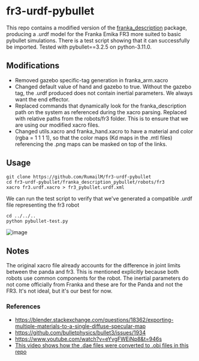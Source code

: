 # fr3-urdf-pybullet
This repo contains a modified version of the [franka_description](https://github.com/frankaemika/franka_ros/tree/develop/franka_description) package, producing a .urdf model for the Franka Emika FR3 more suited to basic pybullet simulations. There is a test script showing that it can successfully be imported. Tested with pybullet==3.2.5 on python-3.11.0.

## Modifications

 - Removed gazebo specific-tag generation in franka_arm.xacro
 - Changed default value of hand and gazebo to true. Without the gazebo tag, the .urdf produced does not contain inertial parameters. We always want the end effector.
 - Replaced commands that dynamically look for the franka_description path on the system as referenced during the xacro parsing. Replaced with relative paths from the robots/fr3 folder. This is to ensure that we are using our modified xacro files.
 - Changed utils.xacro and franka_hand.xacro to have a material and color (rgba = 1 1 1 1), so that the color maps (Kd maps in the .mtl files) referencing the .png maps can be masked on top of the links.

## Usage

    git clone https://github.com/RumailM/fr3-urdf-pybullet
    cd fr3-urdf-pybullet/franka_description_pybullet/robots/fr3
    xacro fr3.urdf.xacro > fr3_pybullet.urdf.xml
We can run the test script to verify that we've generated a compatible .urdf file representing the fr3 robot

    cd ../../..
    python pybullet-test.py
    

![image](https://user-images.githubusercontent.com/36772370/198956116-d55df626-0314-4670-bc0c-d656d6e74270.png)

    
## Notes 
The original xacro file already accounts for the difference in joint limits between the panda and fr3. This is mentioned explicitly because both robots use common components for the robot. The inertial parameters do not come officially from Franka and these are for the Panda and not the FR3. It's not ideal, but it's our best for now.

### References
- https://blender.stackexchange.com/questions/18362/exporting-multiple-materials-to-a-single-diffuse-specular-map
- https://github.com/bulletphysics/bullet3/issues/1934
- https://www.youtube.com/watch?v=eYvgFWEiNp8&t=946s
- [This video shows how the .dae files were converted to .obj files in this repo](https://www.youtube.com/watch?v=rxbQ3IKlQgE)
